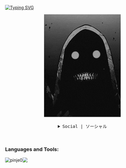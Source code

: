 <!-- <a href="https://yurak-twcss.vercel.app"><img src="https://readme-typing-svg.demolab.com?font=Fira+Code&pause=1000&color=41B883&width=435&lines=おざす%E3%80%81pinje+here" alt="Typing SVG" /></a> -->
<a href="https://yurak-twcss.vercel.app" nofollow noopener noreferrer><img src="https://readme-typing-svg.demolab.com?font=Fira+Code&pause=1000&color=41B883&width=435&lines=hi%2C+pinje+here" alt="Typing SVG" /></a>

<div align="center"><img src="https://github.com/pinje0/pinje0/blob/main/drp.gif" alt="drp"/></div>

<br>
<!---
<p align="center">
  <img src="https://profile-counter.glitch.me/{pinje0}/count.svg" width="160px" alt="pinje0 :: Visitor's Count" />
</p> 
-->

<details align="center">
   <summary><samp>Social | ソーシャル</samp></summary>
   <br>
    <!-- English -->
   <details>
      <summary><samp>English</samp></summary>
      <p align="center"><samp><a href="https://yurak-twcss.vercel.app/" target="_blank" nofollow noopener noreferrer>Personal website</a></samp></p> 
   <p align="center">
      <a href="https://www.instagram.com/pinje__/" target="_blank" nofollow noopener noreferrer><img src="https://img.shields.io/badge/Instagram-%23E4405F.svg?style=flat-square&logo=Instagram&logoColor=white" /></a>
      <a href="https://github.com/pinje0" target="_blank" nofollow noopener noreferrer><img src="https://img.shields.io/badge/github-%23121011.svg?style=flat-square&logo=github&logoColor=white" /></a>
      <a href="https://steamcommunity.com/id/kyotorainn" target="_blank" nofollow noopener noreferrer><img src="https://img.shields.io/badge/steam-%23000000.svg?style=flat-square&logo=steam&logoColor=white" /></a>
      <a href="https://open.spotify.com/user/21mxjp3gplpyos5ef7ung3iwq?si=e82e8feab08e4bfc" target="_blank" nofollow noopener noreferrer><img src="https://img.shields.io/badge/Spotify-1ED760?style=flat-square&logo=spotify&logoColor=white" /></a>
  </p>
  <p align="center"><samp>Inspired by <a href="https://github.com/kevinjycui/kevinjycui">kevinjycui</a></samp></p>
   </details>
  <!-- Japanese -->
   <details>
      <summary><samp>Japanese (日本語)</samp></summary>
      <p align="center"><samp><a href="https://yurak-twcss.vercel.app/" target="_blank" nofollow noopener noreferrer>パーソナルウェブサイト</a></samp></p> 
   <p align="center">
      <a href="https://www.instagram.com/pinje__/" target="_blank" nofollow noopener noreferrer><img src="https://img.shields.io/badge/インスタグラム-%23E4405F.svg?style=flat-square&logo=Instagram&logoColor=white" /></a>
      <a href="https://github.com/pinje0" target="_blank" nofollow noopener noreferrer><img src="https://img.shields.io/badge/ギットハブ-%23121011.svg?style=flat-square&logo=github&logoColor=white" /></a>
      <a href="https://steamcommunity.com/id/kyotorainn" target="_blank" nofollow noopener noreferrer><img src="https://img.shields.io/badge/スチーム-%23000000.svg?style=flat-square&logo=steam&logoColor=white" /></a>
      <a href="https://open.spotify.com/user/21mxjp3gplpyos5ef7ung3iwq?si=e82e8feab08e4bfc" target="_blank" nofollow noopener noreferrer><img src="https://img.shields.io/badge/スポティファイ-1ED760?style=flat-square&logo=spotify&logoColor=white" /></a>
  </p>
  <p align="center"><samp><a href="https://github.com/kevinjycui/kevinjycui">kevinjycui</a>に影響を受けました</samp></p>
   </details>
</details>


<br>

# <h3 align="left">Languages and Tools:</h3>
<p>
    <a>
        <img
            align="left"
            src="https://github-readme-stats-pinje0.vercel.app/api/top-langs/?username=pinje0&layout=compact&theme=dark&count-private=true&langs_count=10"
            alt="pinje0"
        />
    </a>
    <div align = "right>
      <img src="https://img.shields.io/badge/HTML5-E34F26?style=flat-square&logo=html5&logoColor=white"
    </div>
</p>

<div>
  
  [![](https://skillicons.dev/icons?i=html,css,js,ts,nodejs,php,tailwind,react,python,gcp,git,github,powershell,vscode,windows&perline=9&theme=dark)](https://skillicons.dev)

</div>
